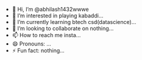 - 👋 Hi, I’m @abhilash1432wwwe
- 👀 I’m interested in playing kabaddi...
- 🌱 I’m currently learning btech csd(datascience)...
- 💞️ I’m looking to collaborate on nothing...
- 📫 How to reach me insta...
- 😄 Pronouns: ...
- ⚡ Fun fact: nothing...

<!---
abhilash1432wwwe/abhilash1432wwwe is a ✨ special ✨ repository because its `README.md` (this file) appears on your GitHub profile.
You can click the Preview link to take a look at your changes.
--->
